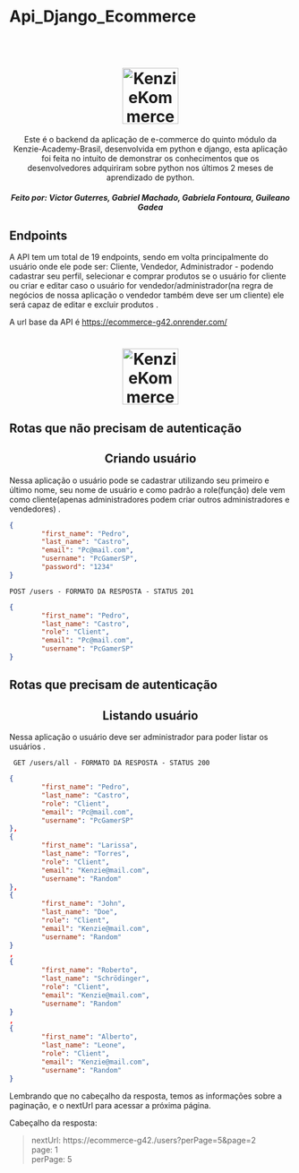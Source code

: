# Api_Django_Ecommerce



<div style="display: inline_block"><br>
<h1 align="center">
  <img alt="KenzieKommerce" title="KenzieKommerce" src="https://kenzie.com.br/_next/image?url=%2Fimages%2Flogo.png&w=640&q=75" width="100px" />
</h1>
  <p align="center">Este é o backend da aplicação de e-commerce do quinto módulo da Kenzie-Academy-Brasil, desenvolvida em python e django, esta aplicação
  foi feita no intuito de demonstrar os conhecimentos que os desenvolvedores adquiriram sobre python nos últimos 2 meses de aprendizado de python. <p/>
  
  <h5 align="center">Feito por: Victor Guterres, Gabriel Machado, Gabriela Fontoura, Guileano Gadea </h5>  
</div>

## **Endpoints**

A API tem um total de 19 endpoints, sendo em volta principalmente do usuário onde ele pode ser: Cliente, Vendedor, Administrador - podendo cadastrar seu perfil, selecionar e comprar produtos se o usuário for cliente ou criar e editar caso o usuário for vendedor/administrador(na regra de negócios de nossa aplicação o vendedor também deve ser um cliente) ele será capaz de editar e excluir produtos . <br/>

A url base da API é https://ecommerce-g42.onrender.com/

<h1 align="center">
  <img alt="KenzieKommerce" title="KenzieKommerce" src="https://drive.google.com/file/d/1dWz9-AqqLakLX_afLU5QKIvF-YEVYW0V/view" width="100px" />
</h1>


## Rotas que não precisam de autenticação

<h2 align ='center'> Criando usuário </h2>
 
 Nessa aplicação o usuário pode se cadastrar utilizando seu primeiro e último nome, seu nome de usuário e como padrão a role(função) dele
 vem como cliente(apenas administradores podem criar outros administradores e vendedores) .

```json
{
		"first_name": "Pedro",
		"last_name": "Castro",
		"email": "Pc@mail.com",
		"username": "PcGamerSP",
		"password": "1234"
}

```

`POST /users - FORMATO DA RESPOSTA - STATUS 201`

```json
{
		"first_name": "Pedro",
		"last_name": "Castro",
		"role": "Client",
		"email": "Pc@mail.com",
		"username": "PcGamerSP"
}

```
## Rotas que precisam de autenticação

<h2 align ='center'> Listando usuário </h2>
 
 Nessa aplicação o usuário deve ser administrador para poder listar os usuários .
 
 ` GET /users/all - FORMATO DA RESPOSTA - STATUS 200`

```json
{
		"first_name": "Pedro",
		"last_name": "Castro",
		"role": "Client",
		"email": "Pc@mail.com",
		"username": "PcGamerSP"
},
{
		"first_name": "Larissa",
		"last_name": "Torres",
		"role": "Client",
		"email": "Kenzie@mail.com",
		"username": "Random"
},
{
		"first_name": "John",
		"last_name": "Doe",
		"role": "Client",
		"email": "Kenzie@mail.com",
		"username": "Random"
}
,
{
		"first_name": "Roberto",
		"last_name": "Schrödinger",
		"role": "Client",
		"email": "Kenzie@mail.com",
		"username": "Random"
}
,
{
		"first_name": "Alberto",
		"last_name": "Leone",
		"role": "Client",
		"email": "Kenzie@mail.com",
		"username": "Random"
}

```
Lembrando que no cabeçalho da resposta, temos as informações sobre a paginação, e o nextUrl para acessar a próxima página.

Cabeçalho da resposta:

> nextUrl: https://ecommerce-g42./users?perPage=5&page=2 <br/>
> page: 1 <br/>
> perPage: 5



